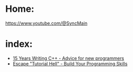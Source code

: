 # Home:
https://www.youtube.com/@SyncMain

# index:
- [15 Years Writing C++ - Advice for new programmers](https://youtu.be/37VZu3b045k)
- [Escape "Tutorial Hell" - Build Your Programming Skills](https://youtu.be/Z-keFfxMB1Y)
